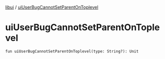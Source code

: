 [libui](README.md) / [uiUserBugCannotSetParentOnToplevel](ui-user-bug-cannot-set-parent-on-toplevel.md)

# uiUserBugCannotSetParentOnToplevel

`fun uiUserBugCannotSetParentOnToplevel(type: String?): Unit`
